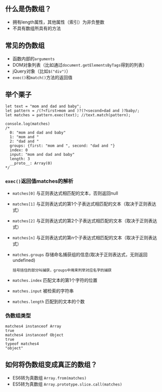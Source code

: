 ## 什么是伪数组？ ##
* 拥有length属性，其他属性（索引）为非负整数
* 不具有数组所具有的方法

## 常见的伪数组 ##
* 函数内部的`arguments`
* DOM对象列表（比如通过`document.getElementsByTags`得到的列表）
* jQuery对象（比如`$("div")`）
* `exec()`和`match()`方法的返回值

## 举个栗子 ##
```
let text = "mom and dad and baby";
let pattern = /(?<first>mom and )?(?<second>dad and )?baby/; 
let matches = pattern.exec(text); //text.match(pattern);

console.log(matches)
/* 
  0: "mom and dad and baby"
  1: "mom and "
  2: "dad and "
  groups: {first: "mom and ", second: "dad and "}
  index: 0
  input: "mom and dad and baby"
  length: 3
  __proto__: Array(0)
*/
```
### `exec()`返回值matches的解析 ###
* `matches[0]` 与正则表达式相匹配的文本，否则返回null
* `matches[1]` 与正则表达式的第1个子表达式相匹配的文本（取决于正则表达式）
* `matches[2]` 与正则表达式的第2个子表达式相匹配的文本（取决于正则表达式）
* `matches[n]` 与正则表达式的第n个子表达式相匹配的文本（取决于正则表达式）
* `matches.groups` 存储命名捕获组的信息(取决于正则表达式，无则返回undefined)

      括号括住的部分叫捕获，groups中用来列举对应名字的捕获

* `matches.index` 匹配文本的第1个字符的位置
* `matches.input` 被检索的字符串
* `matches.length` 匹配到的文本的个数

### 伪数组类型 ###
```
matches4 instanceof Array
true
matches4 instanceof Object
true
typeof matches4
"object"
```

## 如何将伪数组变成真正的数组？ ##
* ES6转为真数组 `Array.from(matches)`
* ES5转为真数组 `Array.prototype.slice.call(matches)`